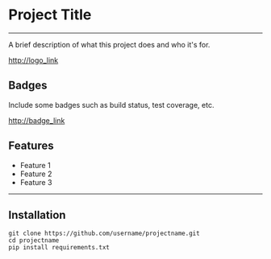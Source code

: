 # Project Title
---
A brief description of what this project does and who it's for.

<http://logo_link>

## Badges
Include some badges such as build status, test coverage, etc.

<http://badge_link>

## Features
* Feature 1
* Feature 2
* Feature 3

---

## Installation
```
git clone https://github.com/username/projectname.git
cd projectname
pip install requirements.txt